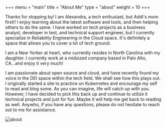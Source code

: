 +++
menu = "main"
title = "About Me"
type = "about"
weight = 10
+++



Thanks for stopping by! I am Alexandra, a tech
enthusiast, but Addi's mom first!! I enjoy learning about the latest software and
tools, and then helping others to do the same. I have worked on tech projects as
a business analyst, developer in test, and technical support engineer, but I currently
specialize in Reliability Engineering in the Cloud space. It's definitely a space that
allows you to cover a lot of tech ground.

I am a New Yorker at heart, who currently resides in North Carolina with my
daughter. I currently work at a midsized company based in Palo Alto, CA...and enjoy
it very much!

I am passionate about open source and cloud, and have recently found my voice in the DEI
space within the tech field. We shall see how this plays out. I originally started a site
to practice on Kubernetes and encourage my self to read and blog some. As you can imagine,
life will catch up with you. However, I have decided to pick this back up and continue to
utilize it technical projects and just for fun. Maybe it will help me get back to reading
as well. Anywho, if you have any questions, please do not hesitate to reach out to me for
assistance.

![about](../images/sunny-day.jpeg)
